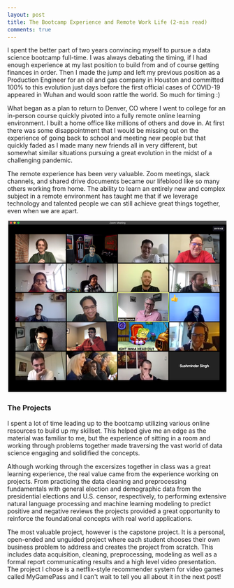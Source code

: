 ```yaml
---
layout: post
title: The Bootcamp Experience and Remote Work Life (2-min read)
comments: true
---
```

I spent the better part of two years convincing myself to pursue a data science bootcamp full-time.  I was always debating the timing, if I had enough experience at my last position to build from and of course getting finances in order.  Then I made the jump and left my previous position as a Production Engineer for an oil and gas company in Houston and committed 100% to this evolution just days before the first official cases of COVID-19 appeared in Wuhan and would soon rattle the world. So much for timing :) 

What began as a plan to return to Denver, CO where I went to college for an in-person course quickly pivoted into a fully remote online learning environment.  I built a home office like millions of others and dove in.  At first there was some disappointment that I would be missing out on the experience of going back to school and meeting new people but that quickly faded as I made many new friends all in very different, but somewhat similar situations pursuing a great evolution in the midst of a challenging pandemic.

The remote experience has been very valuable.  Zoom meetings, slack channels, and shared drive documents became our lifeblood like so many others working from home.  The ability to learn an entirely new and complex subject in a remote environment has taught me that if we leverage technology and talented people we can still achieve great things together, even when we are apart.

<p align="center">
    <img src="../images/bootcamp_class.png" id="bc" alt="Bootcamp Class Photo">
</p>

### The Projects ###

I spent a lot of time leading up to the bootcamp utilizing various online resources to build up my skillset.  This helped give me an edge as the material was familiar to me, but the experience of sitting in a room and working through problems together made traversing the vast world of data science engaging and solidified the concepts.  

Although working through the excersizes together in class was a great learning experience, the real value came from the experience working on projects.  From practicing the data cleaning and preprocessing fundamentals with general election and demographic data from the presidential elections and U.S. censor, respectively, to performing extensive natural language processing and machine learning modeling to predict positive and negative reviews the projects provided a great opportunity to reinforce the foundational concepts with real world applications.

The most valuable project, however is the capstone project.  It is a personal, open-ended and unguided project where each student chooses their own business problem to address and creates the project from scratch.  This includes data acquisition, cleaning, preprocessing, modeling as well as a formal report communicating results and a high level video presentation.  The project I chose is a netflix-style recommender system for video games called MyGamePass and I can't wait to tell you all about it in the next post!
